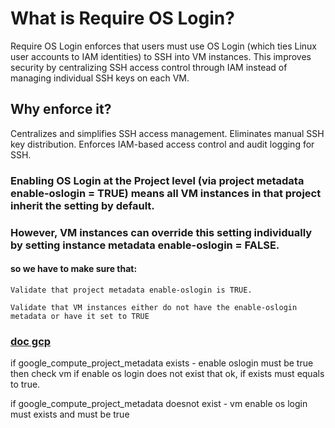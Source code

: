 # What is Require OS Login?
Require OS Login enforces that users must use OS Login (which ties Linux user accounts to IAM identities) to SSH into VM instances. This improves security by centralizing SSH access control through IAM instead of managing individual SSH keys on each VM.

## Why enforce it?
Centralizes and simplifies SSH access management.
Eliminates manual SSH key distribution.
Enforces IAM-based access control and audit logging for SSH.

### Enabling OS Login at the Project level (via project metadata enable-oslogin = TRUE) means all VM instances in that project inherit the setting by default.

### However, VM instances can override this setting individually by setting instance metadata enable-oslogin = FALSE.

#### so we have to make sure that:
    Validate that project metadata enable-oslogin is TRUE.
 
    Validate that VM instances either do not have the enable-oslogin metadata or have it set to TRUE

### [doc gcp](https://cloud.google.com/compute/docs/oslogin/set-up-oslogin#enable_os_login_during_vm_creation)



if  google_compute_project_metadata exists - enable oslogin must be true 
   then check vm if enable os login does not exist that ok, if exists must equals to true.

if google_compute_project_metadata doesnot exist - vm enable os login must exists and must be true
